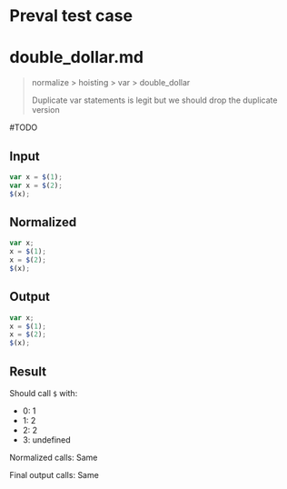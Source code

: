 # Preval test case

# double_dollar.md

> normalize > hoisting > var > double_dollar
>
> Duplicate var statements is legit but we should drop the duplicate version

#TODO

## Input

`````js filename=intro
var x = $(1);
var x = $(2);
$(x);
`````

## Normalized

`````js filename=intro
var x;
x = $(1);
x = $(2);
$(x);
`````

## Output

`````js filename=intro
var x;
x = $(1);
x = $(2);
$(x);
`````

## Result

Should call `$` with:
 - 0: 1
 - 1: 2
 - 2: 2
 - 3: undefined

Normalized calls: Same

Final output calls: Same
